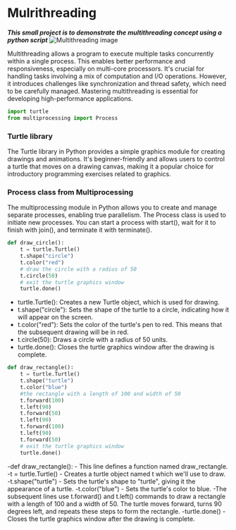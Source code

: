 # Mulrithreading
***This small project is to demonstrate the multithreading concept using a python script***
![Multithreading image](https://www.ionos.com/digitalguide/fileadmin/_processed_/6/5/csm_nvme-t_f085d58d46.webp)

<div>

  Multithreading allows a program to execute multiple tasks concurrently within a single process. This enables better performance and responsiveness, especially on multi-core processors. It's crucial for handling tasks involving a mix of computation and I/O operations. However, it introduces challenges like synchronization and 
thread safety, which need to be carefully managed. Mastering multithreading is essential for developing high-performance applications.

</div>

```python
import turtle
from multiprocessing import Process
```

<div>
  
  ### Turtle library
  The Turtle library in Python provides a simple graphics module for creating drawings and animations. It's beginner-friendly and allows users to control a turtle that moves on a drawing canvas, making it a popular choice for introductory programming exercises related to graphics.
  ### Process class from Multiprocessing
  The multiprocessing module in Python allows you to create and manage separate processes, enabling true parallelism. The Process class is used to initiate new processes. You can start a process with start(), wait for it to finish with join(), and terminate it with terminate().

</div>
<div>
  
```python
def draw_circle():
    t = turtle.Turtle()
    t.shape("circle")
    t.color("red")
    # draw the circle with a radius of 50
    t.circle(50)
    # exit the turtle graphics window
    turtle.done()
```

- turtle.Turtle(): Creates a new Turtle object, which is used for drawing.
- t.shape("circle"): Sets the shape of the turtle to a circle, indicating how it will appear on the screen.
- t.color("red"): Sets the color of the turtle's pen to red. This means that the subsequent drawing will be in red.
- t.circle(50): Draws a circle with a radius of 50 units.
- turtle.done(): Closes the turtle graphics window after the drawing is complete.
</div>
<div>
  
```python
def draw_rectangle():
    t = turtle.Turtle()
    t.shape("turtle")
    t.color("blue")
    #the rectangle with a length of 100 and width of 50
    t.forward(100)
    t.left(90)
    t.forward(50)
    t.left(90)
    t.forward(100)
    t.left(90)
    t.forward(50)
    # exit the turtle graphics window
    turtle.done()
```
-def draw_rectangle(): - This line defines a function named draw_rectangle.
-t = turtle.Turtle() - Creates a turtle object named t which we'll use to draw.
-t.shape("turtle") - Sets the turtle's shape to "turtle", giving it the appearance of a turtle.
-t.color("blue") - Sets the turtle's color to blue.
-The subsequent lines use t.forward() and t.left() commands to draw a rectangle with a length of 100 and a width of 50. The turtle moves forward, turns 90 degrees left, and repeats these steps to form the rectangle.
-turtle.done() - Closes the turtle graphics window after the drawing is complete.
</div>
